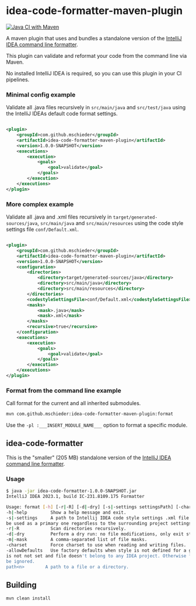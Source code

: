 # idea-code-formatter-maven-plugin

[![Java CI with Maven](https://github.com/mschieder/idea-code-formatter/actions/workflows/maven.yml/badge.svg?branch=main)](https://github.com/mschieder/idea-code-formatter/actions/workflows/maven.yml)

A maven plugin that uses and bundles a standalone version of the [IntelliJ IDEA command line formatter](https://www.jetbrains.com/help/idea/command-line-formatter.html).

This plugin can validate and reformat your code from the command line via Maven.

No installed IntelliJ IDEA is required, so you can use this plugin in your CI pipelines.

### Minimal config example

Validate all .java files recursively in ``src/main/java`` and ``src/test/java`` using the IntelliJ IDEAs default code format settings.

```xml

<plugin>
    <groupId>com.github.mschieder</groupId>
    <artifactId>idea-code-formatter-maven-plugin</artifactId>
    <version>1.0.0-SNAPSHOT</version>
    <executions>
        <execution>
            <goals>
                <goal>validate</goal>
            </goals>
        </execution>
    </executions>
</plugin>
```

### More complex example

Validate all .java and .xml files recursively in ``target/generated-sources/java``, ``src/main/java`` and ``src/main/resources`` using the code style settings file ``conf/Default.xml``.

```xml

<plugin>
    <groupId>com.github.mschieder</groupId>
    <artifactId>idea-code-formatter-maven-plugin</artifactId>
    <version>1.0.0-SNAPSHOT</version>
    <configuration>
        <directories>
            <directory>target/generated-sources/java</directory>
            <directory>src/main/java</directory>
            <directory>src/main/resources</directory>
        </directories>
        <codestyleSettingsFile>conf/Default.xml</codestyleSettingsFile>
        <masks>
            <mask>.java</mask>
            <mask>.xml</mask>
        </masks>
        <recursive>true</recursive>
    </configuration>
    <executions>
        <execution>
            <goals>
                <goal>validate</goal>
            </goals>
        </execution>
    </executions>
</plugin>
```

### Format from the command line example

Call format for the current and all inherited submodules.

```bash
mvn com.github.mschieder:idea-code-formatter-maven-plugin:format
```

Use the ``-pl :___INSERT_MODULE_NAME___`` option to format a specific module.

## idea-code-formatter

This is the "smaller" (205 MB) standalone version of the [IntelliJ IDEA command line formatter](https://www.jetbrains.com/help/idea/command-line-formatter.html).

### Usage

```bash
$ java -jar idea-code-formatter-1.0.0-SNAPSHOT.jar
IntelliJ IDEA 2023.1, build IC-231.8109.175 Formatter

Usage: format [-h] [-r|-R] [-d|-dry] [-s|-settings settingsPath] [-charset charsetName] [-allowDefaults] path1 path2...
-h|-help         Show a help message and exit.
-s|-settings     A path to Intellij IDEA code style settings .xml file. This setting will be
be used as a primary one regardless to the surrounding project settings
-r|-R            Scan directories recursively.
-d|-dry          Perform a dry run: no file modifications, only exit status.
-m|-mask         A comma-separated list of file masks.
-charset         Force charset to use when reading and writing files.
-allowDefaults   Use factory defaults when style is not defined for a given file. I.e. when -s
is not not set and file doesn't belong to any IDEA project. Otherwise file will
be ignored.
path<n>        A path to a file or a directory.
```

## Building

```bash
mvn clean install
```